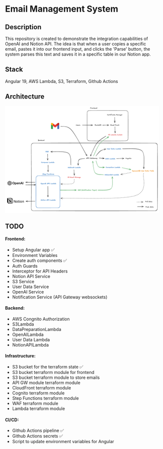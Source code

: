 # Email Management System 

## Description

This repository is created to demonstrate the integration capabilities of OpenAI and Notion API. The idea is that when a user copies a specific email, pastes it into our frontend input, and clicks the 'Parse' button, the system parses this text and saves it in a specific table in our Notion app.

## Stack

Angular 19, AWS Lambda, S3, Terraform, Github Actions

## Architecture

![Architecture](https://raw.githubusercontent.com/dmitry-grinko/email-management-system/refs/heads/main/image.png)


## TODO

#### Frontend:
- Setup Angular app ✅
- Environment Variables
- Create auth components ✅
- Auth Guards
- Interceptor for API Headers
- Notion API Service
- S3 Service
- User Data Service
- OpenAI Service
- Notification Service (API Gateway websockets)

#### Backend:
- AWS Congnito Authorization
- S3Lambda
- DataPreparationLambda
- OpenAILambda
- User Data Lambda
- NotionAPILambda

#### Infrastructure:
- S3 bucket for the terraform state ✅
- S3 bucket terraform module for frontend
- S3 bucket terraform module to store emails
- API GW module terraform module
- CloudFront terraform module
- Cognito terraform module
- Step Functions terraform module
- WAF terraform module
- Lambda terraform module

#### CI/CD:
- Github Actions pipeline ✅
- Github Actions secrets ✅
- Script to update environment variables for Angular